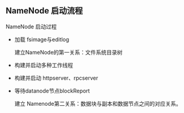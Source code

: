 ## NameNode 启动流程

NameNode 启动过程

* 加载 fsimage与editlog

  建立NameNode的第一关系：文件系统目录树

* 构建并启动多种工作线程

* 构建并启动 httpserver、rpcserver

* 等待datanode节点blockReport

  建立 Namenode第二关系：数据块与副本和数据节点之间的对应关系。

